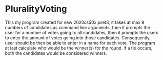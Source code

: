 # PluralityVoting
This my program created for new 2020cs50x pset3, it takes at max 9 numbers of candidates as command line arguments, then it prompts the user for a number of votes going to all candidates, then it prompts the users to enter the amount of votes going into those candidates. Consequently, user should be then be able to enter in a name for each vote. The program at last calculate who would be the winner(s) for the round.
If a tie occurs, both the candidates would be considered winners.
